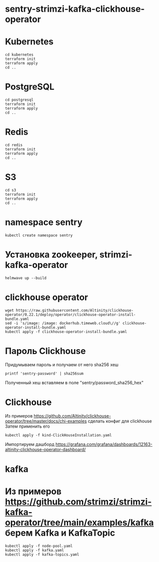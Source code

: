 # sentry-strimzi-kafka-clickhouse-operator

# Kubernetes
```shell
cd kubernetes
terraform init
terraform apply
cd ..
```

# PostgreSQL
```shell
cd postgresql
terraform init
terraform apply
cd ..
```

# Redis
```shell
cd redis
terraform init
terraform apply
cd ..
```

# S3
```shell
cd s3
terraform init
terraform apply
cd ..
```

# namespace sentry
```shell
kubectl create namespace sentry
```

# Установка zookeeper, strimzi-kafka-operator
```shell
helmwave up --build
```

# clickhouse operator
```shell
wget https://raw.githubusercontent.com/Altinity/clickhouse-operator/0.22.1/deploy/operator/clickhouse-operator-install-bundle.yaml
sed -i 's/image: /image: dockerhub.timeweb.cloud\//g' clickhouse-operator-install-bundle.yaml
kubectl apply -f clickhouse-operator-install-bundle.yaml
```

# Пароль Clickhouse
Придумываем пароль и получаем от него sha256 хеш
```
printf 'sentry-password' | sha256sum
```
Полученный хеш вставляем в поле "sentry/password_sha256_hex"


# Clickhouse
Из примеров https://github.com/Altinity/clickhouse-operator/tree/master/docs/chi-examples сделать конфиг для clickhouse
Затем применить его
```shell
kubectl apply -f kind-ClickHouseInstallation.yaml
```

Импортируем дашборд https://grafana.com/grafana/dashboards/12163-altinity-clickhouse-operator-dashboard/

# kafka
# Из примеров https://github.com/strimzi/strimzi-kafka-operator/tree/main/examples/kafka берем Kafka и KafkaTopic
```
kubectl apply -f node-pool.yaml
kubectl apply -f kafka.yaml
kubectl apply -f kafka-topics.yaml
```